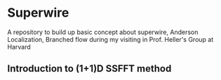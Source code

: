 # Superwire
A repository to build up basic concept about superwire, Anderson Localization, Branched flow during my visiting in Prof. Heller's Group at Harvard

## Introduction to (1+1)D SSFFT method
